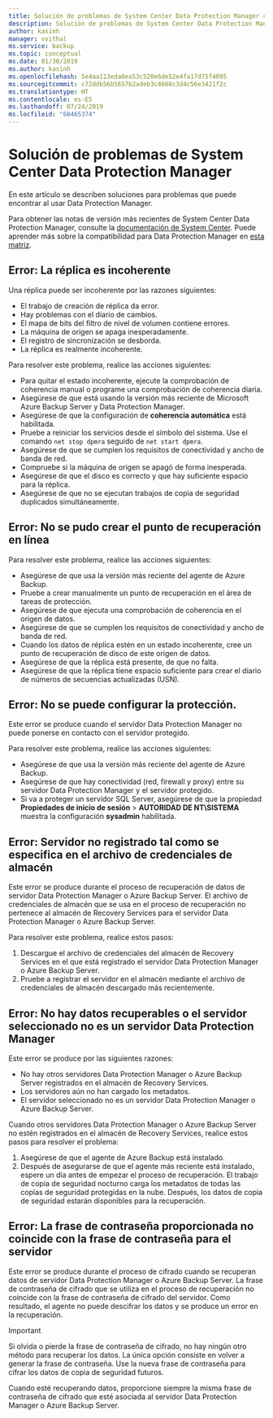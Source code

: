 ```yaml
---
title: Solución de problemas de System Center Data Protection Manager con Azure Backup
description: Solución de problemas de System Center Data Protection Manager.
author: kasinh
manager: vvithal
ms.service: backup
ms.topic: conceptual
ms.date: 01/30/2019
ms.author: kasinh
ms.openlocfilehash: 5e4aa113eda6ea53c520e6de52e4fa17d75f4095
ms.sourcegitcommit: c72ddb56b5657b2adeb3c4608c3d4c56e3421f2c
ms.translationtype: HT
ms.contentlocale: es-ES
ms.lasthandoff: 07/24/2019
ms.locfileid: "68465374"
---
```

# <a name="troubleshoot-system-center-data-protection-manager"></a>Solución de problemas de System Center Data Protection Manager

En este artículo se describen soluciones para problemas que puede encontrar al usar Data Protection Manager.

Para obtener las notas de versión más recientes de System Center Data Protection Manager, consulte la [documentación de System Center](https://docs.microsoft.com/system-center/dpm/dpm-release-notes?view=sc-dpm-2016). Puede aprender más sobre la compatibilidad para Data Protection Manager en [esta matriz](https://docs.microsoft.com/system-center/dpm/dpm-protection-matrix?view=sc-dpm-2016).


## <a name="error-replica-is-inconsistent"></a>Error: La réplica es incoherente

Una réplica puede ser incoherente por las razones siguientes:
- El trabajo de creación de réplica da error.
- Hay problemas con el diario de cambios.
- El mapa de bits del filtro de nivel de volumen contiene errores.
- La máquina de origen se apaga inesperadamente.
- El registro de sincronización se desborda.
- La réplica es realmente incoherente.

Para resolver este problema, realice las acciones siguientes:
- Para quitar el estado incoherente, ejecute la comprobación de coherencia manual o programe una comprobación de coherencia diaria.
- Asegúrese de que está usando la versión más reciente de Microsoft Azure Backup Server y Data Protection Manager.
- Asegúrese de que la configuración de **coherencia automática** está habilitada.
- Pruebe a reiniciar los servicios desde el símbolo del sistema. Use el comando `net stop dpmra` seguido de `net start dpmra`.
- Asegúrese de que se cumplen los requisitos de conectividad y ancho de banda de red.
- Compruebe si la máquina de origen se apagó de forma inesperada.
- Asegúrese de que el disco es correcto y que hay suficiente espacio para la réplica.
- Asegúrese de que no se ejecutan trabajos de copia de seguridad duplicados simultáneamente.

## <a name="error-online-recovery-point-creation-failed"></a>Error: No se pudo crear el punto de recuperación en línea

Para resolver este problema, realice las acciones siguientes:
- Asegúrese de que usa la versión más reciente del agente de Azure Backup.
- Pruebe a crear manualmente un punto de recuperación en el área de tareas de protección.
- Asegúrese de que ejecuta una comprobación de coherencia en el origen de datos.
- Asegúrese de que se cumplen los requisitos de conectividad y ancho de banda de red.
- Cuando los datos de réplica estén en un estado incoherente, cree un punto de recuperación de disco de este origen de datos.
- Asegúrese de que la réplica está presente, de que no falta.
- Asegúrese de que la réplica tiene espacio suficiente para crear el diario de números de secuencias actualizadas (USN).

## <a name="error-unable-to-configure-protection"></a>Error: No se puede configurar la protección.

Este error se produce cuando el servidor Data Protection Manager no puede ponerse en contacto con el servidor protegido. 

Para resolver este problema, realice las acciones siguientes:
- Asegúrese de que usa la versión más reciente del agente de Azure Backup.
- Asegúrese de que hay conectividad (red, firewall y proxy) entre su servidor Data Protection Manager y el servidor protegido.
- Si va a proteger un servidor SQL Server, asegúrese de que la propiedad **Propiedades de inicio de sesión** > **AUTORIDAD DE NT\SISTEMA** muestra la configuración **sysadmin** habilitada.

## <a name="error-server-not-registered-as-specified-in-vault-credential-file"></a>Error: Servidor no registrado tal como se especifica en el archivo de credenciales de almacén

Este error se produce durante el proceso de recuperación de datos de servidor Data Protection Manager o Azure Backup Server. El archivo de credenciales de almacén que se usa en el proceso de recuperación no pertenece al almacén de Recovery Services para el servidor Data Protection Manager o Azure Backup Server.

Para resolver este problema, realice estos pasos:
1. Descargue el archivo de credenciales del almacén de Recovery Services en el que está registrado el servidor Data Protection Manager o Azure Backup Server.
2. Pruebe a registrar el servidor en el almacén mediante el archivo de credenciales de almacén descargado más recientemente.

## <a name="error-no-recoverable-data-or-selected-server-not-a-data-protection-manager-server"></a>Error: No hay datos recuperables o el servidor seleccionado no es un servidor Data Protection Manager

Este error se produce por las siguientes razones:
- No hay otros servidores Data Protection Manager o Azure Backup Server registrados en el almacén de Recovery Services.
- Los servidores aún no han cargado los metadatos.
- El servidor seleccionado no es un servidor Data Protection Manager o Azure Backup Server.

Cuando otros servidores Data Protection Manager o Azure Backup Server no estén registrados en el almacén de Recovery Services, realice estos pasos para resolver el problema:
1. Asegúrese de que el agente de Azure Backup está instalado.
2. Después de asegurarse de que el agente más reciente está instalado, espere un día antes de empezar el proceso de recuperación. El trabajo de copia de seguridad nocturno carga los metadatos de todas las copias de seguridad protegidas en la nube. Después, los datos de copia de seguridad estarán disponibles para la recuperación.

## <a name="error-provided-encryption-passphrase-doesnt-match-passphrase-for-server"></a>Error: La frase de contraseña proporcionada no coincide con la frase de contraseña para el servidor

Este error se produce durante el proceso de cifrado cuando se recuperan datos de servidor Data Protection Manager o Azure Backup Server. La frase de contraseña de cifrado que se utiliza en el proceso de recuperación no coincide con la frase de contraseña de cifrado del servidor. Como resultado, el agente no puede descifrar los datos y se produce un error en la recuperación.

> [!IMPORTANT]
> Si olvida o pierde la frase de contraseña de cifrado, no hay ningún otro método para recuperar los datos. La única opción consiste en volver a generar la frase de contraseña. Use la nueva frase de contraseña para cifrar los datos de copia de seguridad futuros.
>
> Cuando esté recuperando datos, proporcione siempre la misma frase de contraseña de cifrado que esté asociada al servidor Data Protection Manager o Azure Backup Server. 
>
